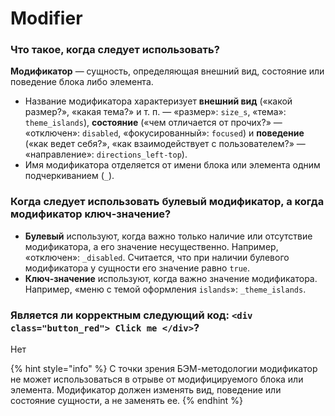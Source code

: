 # Modifier

### Что такое, когда следует использовать?

**Модификатор** — сущность, определяющая внешний вид, состояние или поведение блока либо элемента.

* Название модификатора характеризует **внешний вид** («какой размер?», «какая тема?» и т. п. — «размер»: `size_s`, «тема»: `theme_islands`), **состояние** («чем отличается от прочих?» — «отключен»: `disabled`, «фокусированный»: `focused`) и **поведение** («как ведет себя?», «как взаимодействует с пользователем?» — «направление»: `directions_left-top`).
* Имя модификатора отделяется от имени блока или элемента одним подчеркиванием (`_`).

### Когда следует использовать булевый модификатор, а когда модификатор ключ-значение?

* **Булевый** используют, когда важно только наличие или отсутствие модификатора, а его значение несущественно. Например, «отключен»: `_disabled`. Считается, что при наличии булевого модификатора у сущности его значение равно `true`.
* **Ключ-значение** используют, когда важно значение модификатора. Например, «меню с темой оформления `islands`»: `_theme_islands`.

### Является ли корректным следующий код: `<div class="button_red"> Click me </div>`?

Нет

{% hint style="info" %}
С точки зрения БЭМ-методологии модификатор не может использоваться в отрыве от модифицируемого блока или элемента. Модификатор должен изменять вид, поведение или состояние сущности, а не заменять ее.
{% endhint %}
